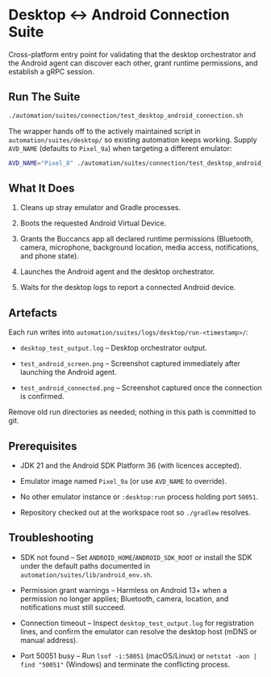 # Desktop ↔ Android Connection Suite

Cross-platform entry point for validating that the desktop orchestrator and the
Android agent can discover each other, grant runtime permissions, and establish
a gRPC session.

## Run The Suite

```bash
./automation/suites/connection/test_desktop_android_connection.sh
```

The wrapper hands off to the actively maintained script in
`automation/suites/desktop/` so existing automation keeps working. Supply
`AVD_NAME` (defaults to `Pixel_9a`) when targeting a different emulator:

```bash
AVD_NAME="Pixel_8" ./automation/suites/connection/test_desktop_android_connection.sh
```

## What It Does

1. Cleans up stray emulator and Gradle processes.

2. Boots the requested Android Virtual Device.

3. Grants the Buccancs app all declared runtime permissions (Bluetooth, camera,
   microphone, background location, media access, notifications, and phone
   state).

4. Launches the Android agent and the desktop orchestrator.

5. Waits for the desktop logs to report a connected Android device.

## Artefacts

Each run writes into `automation/suites/logs/desktop/run-<timestamp>/`:

- `desktop_test_output.log` – Desktop orchestrator output.

- `test_android_screen.png` – Screenshot captured immediately after launching
  the Android agent.

- `test_android_connected.png` – Screenshot captured once the connection is
  confirmed.

Remove old run directories as needed; nothing in this path is committed to git.

## Prerequisites

- JDK 21 and the Android SDK Platform 36 (with licences accepted).

- Emulator image named `Pixel_9a` (or use `AVD_NAME` to override).

- No other emulator instance or `:desktop:run` process holding port `50051`.

- Repository checked out at the workspace root so `./gradlew` resolves.

## Troubleshooting

- SDK not found – Set `ANDROID_HOME`/`ANDROID_SDK_ROOT` or install the SDK under
  the default paths documented in `automation/suites/lib/android_env.sh`.

- Permission grant warnings – Harmless on Android 13+ when a permission no
  longer applies; Bluetooth, camera, location, and notifications must still
  succeed.

- Connection timeout – Inspect `desktop_test_output.log` for registration lines,
  and confirm the emulator can resolve the desktop host (mDNS or manual
  address).

- Port 50051 busy – Run `lsof -i:50051` (macOS/Linux) or
  `netstat -aon | find "50051"` (Windows) and terminate the conflicting process.
